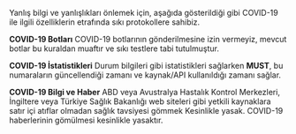 Yanlış bilgi ve yanlışlıkları önlemek için, aşağıda gösterildiği gibi COVID-19 ile ilgili özelliklerin etrafında sıkı protokollere sahibiz.

**COVID-19 Botları**
COVID-19 botlarının gönderilmesine izin vermeyiz, mevcut botlar bu kuraldan muaftır ve sıkı testlere tabi tutulmuştur.

**COVID-19 İstatistikleri**
Durum bilgileri gibi istatistikleri sağlarken ****MUST****, bu numaraların güncellendiği zamanı ve kaynak/API kullanıldığı zamanı sağlar.

**COVID-19 Bilgi ve Haber** ABD veya Avustralya Hastalık Kontrol Merkezleri, İngiltere veya Türkiye Sağlık Bakanlığı web siteleri gibi yetkili kaynaklara satır içi atıflar olmadan sağlık tavsiyesi gömmek Kesinlikle yasak.
COVID-19 haberlerinin gömülmesi kesinlikle yasaktır.
